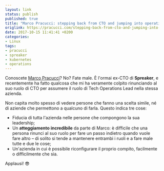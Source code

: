 ```yaml
---
layout: link
status: publish
published: true
title: "Marco Pracucci: stepping back from CTO and jumping into operations"
origlink: https://pracucci.com/stepping-back-from-cto-and-jumping-into-operations.html
date: 2017-10-15 11:41:41 +0200
categories:
- Linux
tags:
- pracucci
- spreaker
- kubernetes
- operations
---
```


Conoscete [Marco Pracucci](https://pracucci.com)? No? Fate male. È l'ormai ex-CTO di **Spreaker**, e recentemente ha fatto qualcosa che mi ha veramente colpito rinunciando al suo ruolo di CTO per assumere il ruolo di Tech Operations Lead nella stessa azienda.

Non capita molto spesso di vedere persone che fanno una scelta simile, né di aziende che permettono a qualcuno di farla. Questo indica tre cose:

- Fiducia di tutta l'azienda nelle persone che compongono la sua leadership;
- Un **atteggiamento incredibile** da parte di Marco: è difficile che una persona rinunci al suo ruolo per fare un passo indietro quando vuole fare altro – di solito si tende a mantenere entrambi i ruoli e a fare male tutte e due le cose;
- Un'azienda in cui è possibile riconfigurare il proprio compito, facilmente o difficilmente che sia.

Applausi! 😎
